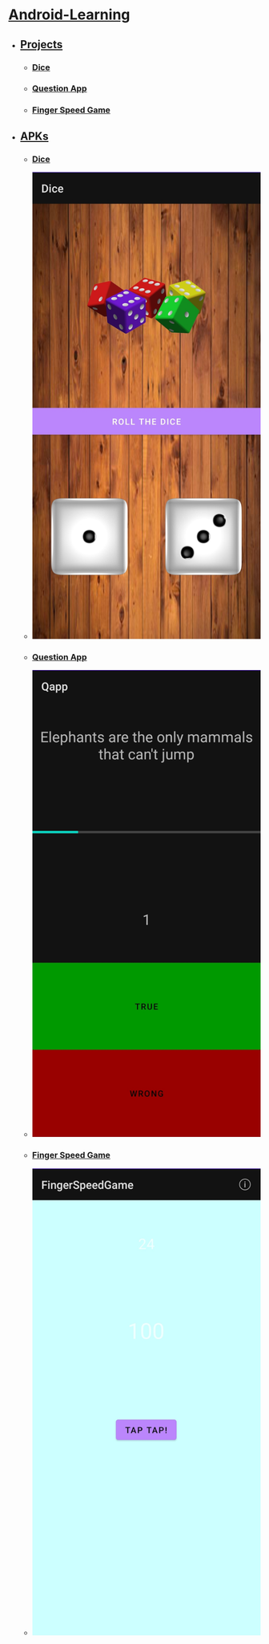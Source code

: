 # [Android-Learning](https://github.com/amirrezarajabi/Android-Learning)

* ## [Projects](https://github.com/amirrezarajabi/Android-Learning/tree/main/Projects)

  * ### [Dice](https://github.com/amirrezarajabi/Android-Learning/tree/main/Projects/Dice)

  * ### [Question App](https://github.com/amirrezarajabi/Android-Learning/tree/main/Projects/Qapp)

  * ### [Finger Speed Game](https://github.com/amirrezarajabi/Android-Learning/tree/main/Projects/FingerSpeedGame)

* ## [APKs](https://github.com/amirrezarajabi/Android-Learning/tree/main/APKs)

  * ### [Dice](https://github.com/amirrezarajabi/Android-Learning/tree/main/APKs/Dice-apk)

  * <img src=APKs/Dice-apk/Dice.jpg></img>
  
  * ###  [Question App](https://github.com/amirrezarajabi/Android-Learning/tree/main/APKs/Qapp-apk)
  
  * <img src=APKs/Qapp-apk/Qapp.jpg></img>
  
  * ### [Finger Speed Game](https://github.com/amirrezarajabi/Android-Learning/tree/main/APKs/FingerSpeed-apk)
  
  * <img src=APKs/FingerSpeed-apk/FingerSpeed.jpg></img>